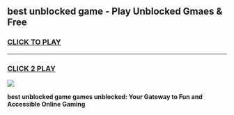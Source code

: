 
## best unblocked game - Play Unblocked Gmaes & Free
<h3>
<a href="https://news.freeplayer.one?title=best_unblocked_game&ref=23F">CLICK TO PLAY</a></h3>
<hr>

<h3>
<a href="https://news.freeplayer.one?title=best_unblocked_game&ref=23F">CLICK 2 PLAY</a>
  
</h3>

<a href="https://news.freeplayer.one?title=best_unblocked_game&ref=23F/"><img src="https://clearcache.store/games.png"></a>


**best unblocked game games unblocked: Your Gateway to Fun and Accessible Online Gaming**
